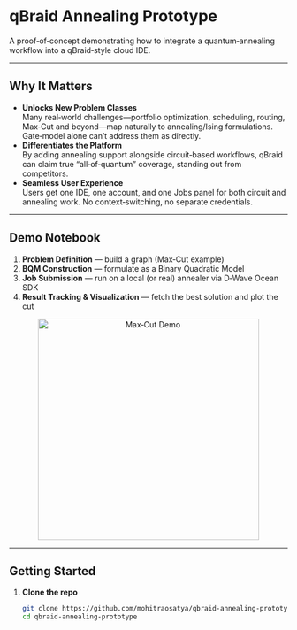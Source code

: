 # qBraid Annealing Prototype

A proof‑of‑concept demonstrating how to integrate a quantum‑annealing workflow into a qBraid‑style cloud IDE.

---

## Why It Matters

- **Unlocks New Problem Classes**  
  Many real‑world challenges—portfolio optimization, scheduling, routing, Max‑Cut and beyond—map naturally to annealing/Ising formulations. Gate‑model alone can’t address them as directly.
- **Differentiates the Platform**  
  By adding annealing support alongside circuit‑based workflows, qBraid can claim true “all‑of‑quantum” coverage, standing out from competitors.
- **Seamless User Experience**  
  Users get one IDE, one account, and one Jobs panel for both circuit and annealing work. No context‑switching, no separate credentials.

---

## Demo Notebook

1. **Problem Definition** — build a graph (Max‑Cut example)  
2. **BQM Construction** — formulate as a Binary Quadratic Model  
3. **Job Submission** — run on a local (or real) annealer via D‑Wave Ocean SDK  
4. **Result Tracking & Visualization** — fetch the best solution and plot the cut  

<p align="center">
  <img src="https://raw.githubusercontent.com/mohitraosatya/qbraid-annealing-prototype/main/assets/demo.png" alt="Max‑Cut Demo" width="400"/>
</p>

---

## Getting Started

1. **Clone the repo**  
   ```bash
   git clone https://github.com/mohitraosatya/qbraid-annealing-prototype.git
   cd qbraid-annealing-prototype
